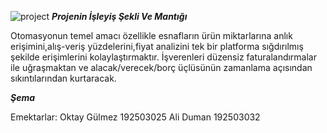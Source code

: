 ![project](https://user-images.githubusercontent.com/101746381/158690656-95d51074-013d-419f-84dd-29447b84d9b1.png)
*********Projenin İşleyiş Şekli Ve Mantığı*********

Otomasyonun temel amacı özellikle esnafların ürün miktarlarına anlık erişimini,alış-veriş yüzdelerini,fiyat analizini tek bir platforma sığdırılmış şekilde erişimlerini kolaylaştırmaktır.
İşverenleri düzensiz faturalandırmalar ile uğraşmaktan ve alacak/verecek/borç üçlüsünün zamanlama açısından sıkıntılarından kurtaracak. 

*********Şema*********


Emektarlar:
Oktay Gülmez  192503025
Ali Duman        192503032
